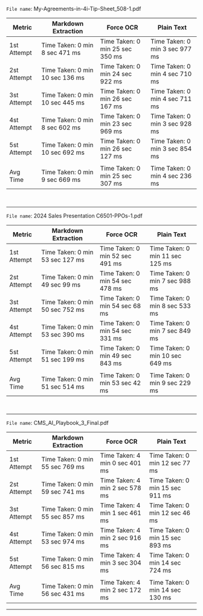 `File name`:  My-Agreements-in-4i-Tip-Sheet_508-1.pdf

| Metric         | Markdown Extraction   |     Force OCR       |    Plain Text       |
|----------------|-----------------------|---------------------|---------------------|
| 1st Attempt | Time Taken: 0 min 8 sec 471 ms | Time Taken: 0 min 25 sec 350 ms | Time Taken: 0 min 3 sec 977 ms |
| 2st Attempt | Time Taken: 0 min 10 sec 136 ms | Time Taken: 0 min 24 sec 922 ms | Time Taken: 0 min 4 sec 710 ms |
| 3st Attempt | Time Taken: 0 min 10 sec 445 ms | Time Taken: 0 min 26 sec 167 ms | Time Taken: 0 min 4 sec 711 ms |
| 4st Attempt | Time Taken: 0 min 8 sec 602 ms | Time Taken: 0 min 23 sec 969 ms | Time Taken: 0 min 3 sec 928 ms |
| 5st Attempt | Time Taken: 0 min 10 sec 692 ms | Time Taken: 0 min 26 sec 127 ms | Time Taken: 0 min 3 sec 854 ms |
|                |                       |                     |                     |
|    Avg Time    | Time Taken: 0 min 9 sec 669 ms | Time Taken: 0 min 25 sec 307 ms | Time Taken: 0 min 4 sec 236 ms |

<br>

---


`File name`:  2024 Sales Presentation C6501-PPOs-1.pdf

| Metric         | Markdown Extraction   |     Force OCR       |    Plain Text       |
|----------------|-----------------------|---------------------|---------------------|
| 1st Attempt | Time Taken: 0 min 53 sec 127 ms | Time Taken: 0 min 52 sec 491 ms | Time Taken: 0 min 11 sec 125 ms |
| 2st Attempt | Time Taken: 0 min 49 sec 99 ms | Time Taken: 0 min 54 sec 478 ms | Time Taken: 0 min 7 sec 988 ms |
| 3st Attempt | Time Taken: 0 min 50 sec 752 ms | Time Taken: 0 min 54 sec 68 ms | Time Taken: 0 min 8 sec 533 ms |
| 4st Attempt | Time Taken: 0 min 53 sec 390 ms | Time Taken: 0 min 54 sec 331 ms | Time Taken: 0 min 7 sec 849 ms |
| 5st Attempt | Time Taken: 0 min 51 sec 199 ms | Time Taken: 0 min 49 sec 843 ms | Time Taken: 0 min 10 sec 649 ms |
|                |                       |                     |                     |
|    Avg Time    | Time Taken: 0 min 51 sec 514 ms | Time Taken: 0 min 53 sec 42 ms | Time Taken: 0 min 9 sec 229 ms |

<br>

---


`File name`:  CMS_AI_Playbook_3_Final.pdf

| Metric         | Markdown Extraction   |     Force OCR       |    Plain Text       |
|----------------|-----------------------|---------------------|---------------------|
| 1st Attempt | Time Taken: 0 min 55 sec 769 ms | Time Taken: 4 min 0 sec 401 ms | Time Taken: 0 min 12 sec 77 ms |
| 2st Attempt | Time Taken: 0 min 59 sec 741 ms | Time Taken: 4 min 2 sec 578 ms | Time Taken: 0 min 15 sec 911 ms |
| 3st Attempt | Time Taken: 0 min 55 sec 857 ms | Time Taken: 4 min 1 sec 461 ms | Time Taken: 0 min 12 sec 46 ms |
| 4st Attempt | Time Taken: 0 min 53 sec 974 ms | Time Taken: 4 min 2 sec 916 ms | Time Taken: 0 min 15 sec 893 ms |
| 5st Attempt | Time Taken: 0 min 56 sec 815 ms | Time Taken: 4 min 3 sec 304 ms | Time Taken: 0 min 14 sec 724 ms |
|                |                       |                     |                     |
|    Avg Time    | Time Taken: 0 min 56 sec 431 ms | Time Taken: 4 min 2 sec 172 ms | Time Taken: 0 min 14 sec 130 ms |


---


